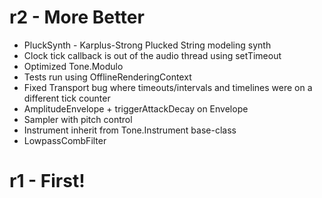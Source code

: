 # r2 - More Better

* PluckSynth - Karplus-Strong Plucked String modeling synth
* Clock tick callback is out of the audio thread using setTimeout
* Optimized Tone.Modulo
* Tests run using OfflineRenderingContext
* Fixed Transport bug where timeouts/intervals and timelines were on a different tick counter
* AmplitudeEnvelope + triggerAttackDecay on Envelope
* Sampler with pitch control
* Instrument inherit from Tone.Instrument base-class
* LowpassCombFilter


# r1 - First!